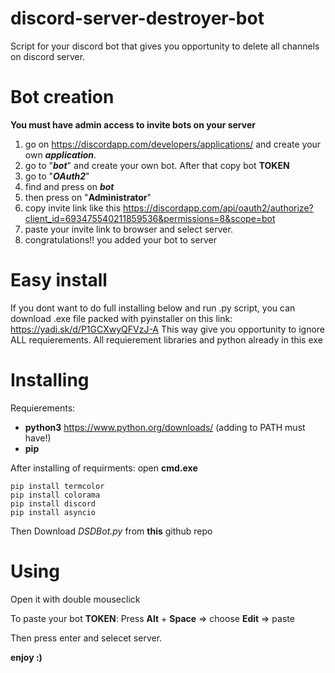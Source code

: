 # discord-server-destroyer-bot
Script for your discord bot that gives you opportunity to delete all channels on discord server.
# Bot creation
**You must have admin access to invite bots on your server**

1) go on https://discordapp.com/developers/applications/ and create your own ***application***.
2) go to "***bot***" and create your own bot. After that copy bot **TOKEN**
3) go to "***OAuth2***"
4) find and press on ***bot*** 
5) then press on "**Administrator**"
6) copy invite link like this https://discordapp.com/api/oauth2/authorize?client_id=693475540211859536&permissions=8&scope=bot
7) paste your invite link to browser and select server.
8) congratulations!! you added your bot to server

# Easy install
If you dont want to do full installing below and run .py script, you can download .exe file packed with pyinstaller on this link: https://yadi.sk/d/P1GCXwyQFVzJ-A
This way give you opportunity to ignore ALL requierements. All requierement libraries and python already in this exe 

# Installing
Requierements:
- **python3** https://www.python.org/downloads/   (adding to PATH must have!)
- **pip**

After installing of requirments:
open **cmd.exe**
```
pip install termcolor
pip install colorama
pip install discord
pip install asyncio
```
Then Download *DSDBot.py* from **this** github repo

# Using
Open it with double mouseclick

To paste your bot **TOKEN**:
Press **Alt** + **Space** =>
choose **Edit** => paste

Then press enter and selecet server.

**enjoy :)**
